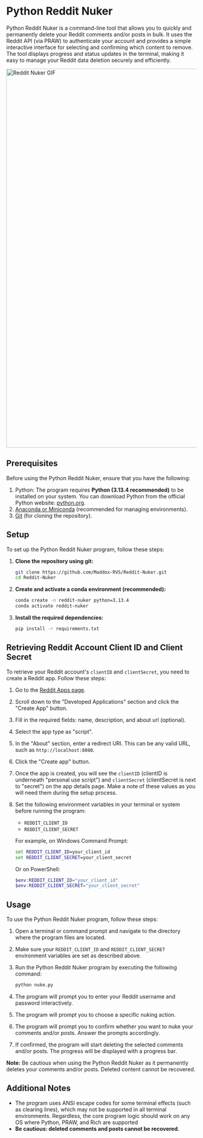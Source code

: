 # Python Reddit Nuker

Python Reddit Nuker is a command-line tool that allows you to quickly and permanently delete your Reddit comments and/or posts in bulk. It uses the Reddit API (via PRAW) to authenticate your account and provides a simple interactive interface for selecting and confirming which content to remove. The tool displays progress and status updates in the terminal, making it easy to manage your Reddit data deletion securely and efficiently.

<img src="resources/reddit_nuker.gif" alt="Reddit Nuker GIF" width="1000"/>

## Prerequisites

Before using the Python Reddit Nuker, ensure that you have the following:

1. Python: The program requires **Python (3.13.4 recommended)** to be installed on your system. You can download Python from the official Python website: [python.org](https://www.python.org).
2. [Anaconda or Miniconda](https://www.anaconda.com/docs/main) (recommended for managing environments).
3. [Git](https://git-scm.com/) (for cloning the repository).

## Setup

To set up the Python Reddit Nuker program, follow these steps:

1. **Clone the repository using git:**

   ```bash
   git clone https://github.com/Maddox-RVS/Reddit-Nuker.git
   cd Reddit-Nuker
   ```

2. **Create and activate a conda environment (recommended):**

   ```bash
   conda create -n reddit-nuker python=3.13.4
   conda activate reddit-nuker
   ```

3. **Install the required dependencies:**

   ```bash
   pip install -r requirements.txt
   ```

## Retrieving Reddit Account Client ID and Client Secret

To retrieve your Reddit account's `clientID` and `clientSecret`, you need to create a Reddit app. Follow these steps:

1. Go to the [Reddit Apps page](https://www.reddit.com/prefs/apps).

2. Scroll down to the "Developed Applications" section and click the "Create App" button.

3. Fill in the required fields: name, description, and about url (optional).

4. Select the app type as "script".

5. In the "About" section, enter a redirect URI. This can be any valid URL, such as `http://localhost:8080`.

6. Click the "Create app" button.

7. Once the app is created, you will see the `clientID` (clientID is underneath "personal use script") and `clientSecret` (clientSecret is next to "secret") on the app details page. Make a note of these values as you will need them during the setup process.

8. Set the following environment variables in your terminal or system before running the program:

   - `REDDIT_CLIENT_ID`
   - `REDDIT_CLIENT_SECRET`

   For example, on Windows Command Prompt:

   ```cmd
   set REDDIT_CLIENT_ID=your_client_id
   set REDDIT_CLIENT_SECRET=your_client_secret
   ```

   Or on PowerShell:

   ```powershell
   $env:REDDIT_CLIENT_ID="your_client_id"
   $env:REDDIT_CLIENT_SECRET="your_client_secret"
   ```

## Usage

To use the Python Reddit Nuker program, follow these steps:

1. Open a terminal or command prompt and navigate to the directory where the program files are located.

2. Make sure your `REDDIT_CLIENT_ID` and `REDDIT_CLIENT_SECRET` environment variables are set as described above.

3. Run the Python Reddit Nuker program by executing the following command:

   ```bash
   python nuke.py
   ```

4. The program will prompt you to enter your Reddit username and password interactively.

5. The program will prompt you to choose a specific nuking action.

6. The program will prompt you to confirm whether you want to nuke your comments and/or posts. Answer the prompts accordingly.

7. If confirmed, the program will start deleting the selected comments and/or posts. The progress will be displayed with a progress bar.

**Note:** Be cautious when using the Python Reddit Nuker as it permanently deletes your comments and/or posts. Deleted content cannot be recovered.

## Additional Notes

- The program uses ANSI escape codes for some terminal effects (such as clearing lines), which may not be supported in all terminal environments. Regardless, the core program logic should work on any OS where Python, PRAW, and Rich are supported
- **Be cautious: deleted comments and posts cannot be recovered.**